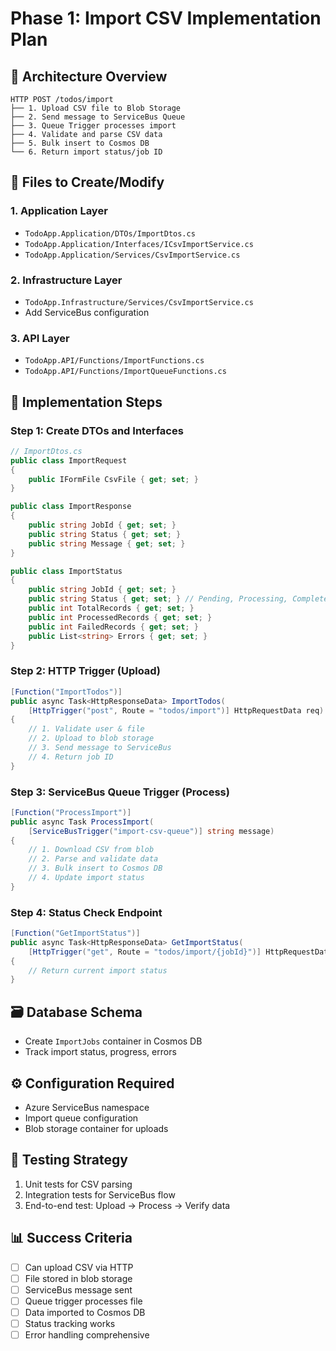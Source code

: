 # Phase 1: Import CSV Implementation Plan

## 🎯 Architecture Overview
```
HTTP POST /todos/import
├── 1. Upload CSV file to Blob Storage
├── 2. Send message to ServiceBus Queue
├── 3. Queue Trigger processes import
├── 4. Validate and parse CSV data
├── 5. Bulk insert to Cosmos DB
└── 6. Return import status/job ID
```

## 📁 Files to Create/Modify

### 1. Application Layer
- `TodoApp.Application/DTOs/ImportDtos.cs`
- `TodoApp.Application/Interfaces/ICsvImportService.cs`
- `TodoApp.Application/Services/CsvImportService.cs`

### 2. Infrastructure Layer  
- `TodoApp.Infrastructure/Services/CsvImportService.cs`
- Add ServiceBus configuration

### 3. API Layer
- `TodoApp.API/Functions/ImportFunctions.cs`
- `TodoApp.API/Functions/ImportQueueFunctions.cs`

## 🔧 Implementation Steps

### Step 1: Create DTOs and Interfaces
```csharp
// ImportDtos.cs
public class ImportRequest
{
    public IFormFile CsvFile { get; set; }
}

public class ImportResponse  
{
    public string JobId { get; set; }
    public string Status { get; set; }
    public string Message { get; set; }
}

public class ImportStatus
{
    public string JobId { get; set; }
    public string Status { get; set; } // Pending, Processing, Completed, Failed
    public int TotalRecords { get; set; }
    public int ProcessedRecords { get; set; }
    public int FailedRecords { get; set; }
    public List<string> Errors { get; set; }
}
```

### Step 2: HTTP Trigger (Upload)
```csharp
[Function("ImportTodos")]
public async Task<HttpResponseData> ImportTodos(
    [HttpTrigger("post", Route = "todos/import")] HttpRequestData req)
{
    // 1. Validate user & file
    // 2. Upload to blob storage
    // 3. Send message to ServiceBus
    // 4. Return job ID
}
```

### Step 3: ServiceBus Queue Trigger (Process)
```csharp
[Function("ProcessImport")]
public async Task ProcessImport(
    [ServiceBusTrigger("import-csv-queue")] string message)
{
    // 1. Download CSV from blob
    // 2. Parse and validate data
    // 3. Bulk insert to Cosmos DB
    // 4. Update import status
}
```

### Step 4: Status Check Endpoint
```csharp
[Function("GetImportStatus")]
public async Task<HttpResponseData> GetImportStatus(
    [HttpTrigger("get", Route = "todos/import/{jobId}")] HttpRequestData req)
{
    // Return current import status
}
```

## 🗃️ Database Schema
- Create `ImportJobs` container in Cosmos DB
- Track import status, progress, errors

## ⚙️ Configuration Required
- Azure ServiceBus namespace
- Import queue configuration
- Blob storage container for uploads

## 🧪 Testing Strategy
1. Unit tests for CSV parsing
2. Integration tests for ServiceBus flow  
3. End-to-end test: Upload → Process → Verify data

## 📊 Success Criteria
- [ ] Can upload CSV via HTTP
- [ ] File stored in blob storage
- [ ] ServiceBus message sent
- [ ] Queue trigger processes file
- [ ] Data imported to Cosmos DB
- [ ] Status tracking works
- [ ] Error handling comprehensive